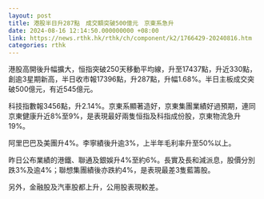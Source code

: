 ```yaml
---
layout: post
title: 港股半日升287點　成交額突破500億元　京東系急升
date: 2024-08-16 12:14:50.000000000 +08:00
link: https://news.rthk.hk/rthk/ch/component/k2/1766429-20240816.htm
categories: rthk
---
```


港股高開後升幅擴大，恒指突破250天移動平均線，升至17437點，升近330點，創逾3星期新高，半日收市報17396點，升287點，升幅1.68%。半日主板成交突破500億元，有近545億元。

科技指數報3456點，升2.14%。京東系顯著造好，京東集團業績好過預期，連同京東健康升近8%至9%，是表現最好兩隻恒指及科指成份股，京東物流急升19%。

阿里巴巴及美團升4%。李寧績後升逾3%，上半年毛利率升至50%以上。

昨日公布業績的港鐵、聯通及銀娛升4%至約6%。長實及長和減派息，股價分別跌3%及逾4%；聯想集團績後亦跌約4%，是表現最差3隻藍籌股。

另外，金融股及汽車股都上升，公用股表現較差。
